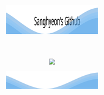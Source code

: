 <div align="center">
    <img src="background.svg" width="50%" height="80" alt="css-in-readme">
</div>




<br/>
<br/>
<br/>



<div align="center">
    <p>
  <a href="https://hits.seeyoufarm.com"><img src="https://hits.seeyoufarm.com/api/count/incr/badge.svg?url=https%3A%2F%2Fgithub.com%2F4anghyeon&count_bg=%234dabf7&title_bg=%23228be6&icon=github.svg&icon_color=%23E7E7E7&title=hits&edge_flat=false"/></a>
</p>
    <img src="footer.svg" width="50%" height="50" alt="css-in-readme">
</div>

